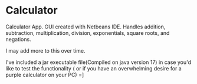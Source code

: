 # Calculator

Calculator App. GUI created with Netbeans IDE. 
Handles addition, subtraction, multiplication, division, exponentials,
square roots, and negations. 

I may add more to this over time. 

I've included a jar executable file(Compiled on java version 17) in 
case you'd like to test the functionality ( or if you have an overwhelming 
desire for a purple calculator on your PC) =] 

